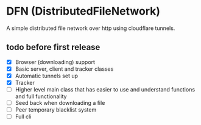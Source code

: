 # DFN (DistributedFileNetwork)

A simple distributed file network over http using cloudflare tunnels.

## todo before first release

- [x] Browser (downloading) support
- [x] Basic server, client and tracker classes
- [x] Automatic tunnels set up
- [x] Tracker
- [ ] Higher level main class that has easier to use and understand functions and full functionality
- [ ] Seed back when downloading a file
- [ ] Peer temporary blacklist system
- [ ] Full cli